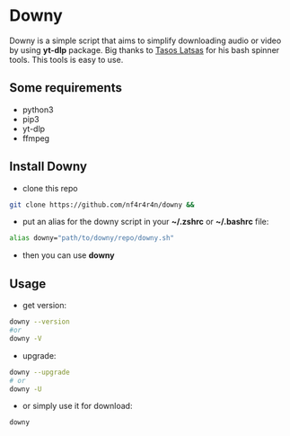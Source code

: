 # Downy
Downy is a simple script that aims to simplify downloading audio or video by using **yt-dlp** package.
Big thanks to [Tasos Latsas](https://github.com/tlatsas) for his bash spinner tools.
This tools is easy to use.

## Some requirements
- python3
- pip3
- yt-dlp
- ffmpeg

## Install Downy
- clone this repo
```sh
git clone https://github.com/nf4r4r4n/downy &&
```
- put an alias for the downy script in your **~/.zshrc** or **~/.bashrc** file:
```sh
alias downy="path/to/downy/repo/downy.sh"
```
- then you can use **downy**

## Usage
- get version:
```sh
downy --version
#or
downy -V
```
- upgrade:
```sh
downy --upgrade
# or
downy -U
```
- or simply use it for download:
```sh
downy
```